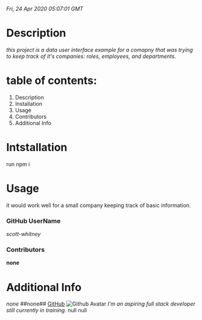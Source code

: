 
*Fri, 24 Apr 2020 05:07:01 GMT*

# Description
*this project is a data user interface example for a comapny that was trying to keep track of it's companies: roles, employees, and departments.*

# table of contents:
1. Description
1. Installation
1. Usage
1. Contributors
1. Additional Info

# Intstallation
run npm i

# Usage
it would work well for a small company keeping track of basic information.

### GitHub UserName
*scott-whitney*
### Contributors
**none**

# Additional Info
*none*
##none##
[GitHub](https://api.github.com/users/scott-whitney)
![Github Avatar](https://avatars1.githubusercontent.com/u/60905905?v=4)
*I'm an aspiring full stack developer still currently in training.*
null
null

